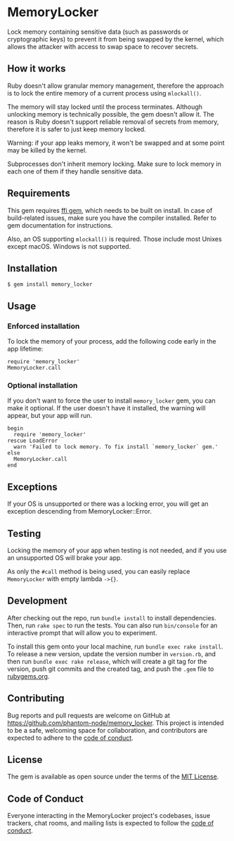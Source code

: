 # MemoryLocker

Lock memory containing sensitive data (such as passwords or cryptographic keys) to prevent it from being swapped
by the kernel, which allows the attacker with access to swap space to recover secrets.

## How it works

Ruby doesn't allow granular memory management, therefore the approach is to lock the entire memory of a current
process using `mlockall()`.

The memory will stay locked until the process terminates. Although unlocking memory is technically possible,
the gem doesn't allow it. The reason is Ruby doesn't support reliable removal of secrets from memory,
therefore it is safer to just keep memory locked.

Warning: if your app leaks memory, it won't be swapped and at some point may be killed by the kernel.

Subprocesses don't inherit memory locking. Make sure to lock memory in each one of them if they handle sensitive data.

## Requirements

This gem requires [ffi gem](https://github.com/ffi/ffi), which needs to be built on install.
In case of build-related issues, make sure you have the compiler installed.
Refer to gem documentation for instructions.

Also, an OS supporting `mlockall()` is required. Those include most Unixes except macOS. Windows is not supported.

## Installation

    $ gem install memory_locker

## Usage

### Enforced installation

To lock the memory of your process, add the following code early in the app lifetime:

    require 'memory_locker'
    MemoryLocker.call

### Optional installation

If you don't want to force the user to install `memory_locker` gem, you can make it optional.
If the user doesn't have it installed, the warning will appear, but your app will run.

    begin
      require 'memory_locker'
    rescue LoadError
      warn 'Failed to lock memory. To fix install `memory_locker` gem.'
    else
      MemoryLocker.call
    end

## Exceptions

If your OS is unsupported or there was a locking error, you will get an exception descending from MemoryLocker::Error.

## Testing

Locking the memory of your app when testing is not needed, and if you use an unsupported OS will brake your app.

As only the `#call` method is being used, you can easily replace `MemoryLocker` with empty lambda `->{}`.

## Development

After checking out the repo, run `bundle install` to install dependencies. Then, run `rake spec` to run the tests.
You can also run `bin/console` for an interactive prompt that will allow you to experiment.

To install this gem onto your local machine, run `bundle exec rake install`. To release a new version, update the
version number in `version.rb`, and then run `bundle exec rake release`, which will create a git tag for the version,
push git commits and the created tag, and push the `.gem` file to [rubygems.org](https://rubygems.org).

## Contributing

Bug reports and pull requests are welcome on GitHub at https://github.com/phantom-node/memory_locker.
This project is intended to be a safe, welcoming space for collaboration, and contributors are expected to adhere to
the [code of conduct](https://github.com/phantom-node/memory_locker/blob/master/CODE_OF_CONDUCT.md).

## License

The gem is available as open source under the terms of the [MIT License](https://opensource.org/licenses/MIT).

## Code of Conduct

Everyone interacting in the MemoryLocker project's codebases, issue trackers, chat rooms, and mailing lists is
expected to follow the [code of conduct](https://github.com/phantom-node/memory_locker/blob/master/CODE_OF_CONDUCT.md).
